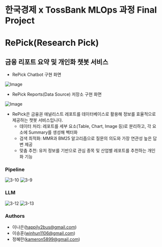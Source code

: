 # 한국경제 x TossBank MLOps 과정 Final Project
# RePick(Research Pick)

## 금융 리포트 요약 및 개인화 챗봇 서비스

- RePick Chatbot 구현 화면

![Image](https://github.com/user-attachments/assets/36f32afa-06b5-4719-b2bb-3147c6b200b6)

- RePick Reports(Data Source) 저장소 구현 화면

![Image](https://github.com/user-attachments/assets/f33e31b4-4943-4acd-9805-8a9e52d04760)


- RePick은 금융권 애널리스트 레포트를 데이터베이스로 활용해 정보를 효율적으로 제공하는 챗봇 서비스입니다.
  - 데이터 처리: 레포트를 세부 요소(Table, Chart, Image 등)로 분리하고, 각 요소에 Summary를 생성해 벡터화
  - 검색 최적화: MMR과 BM25 알고리즘으로 질문의 의도와 가장 연관성 높은 답변 제공
  - 맞춤 추천: 유저 정보를 기반으로 관심 종목 및 산업별 레포트를 추천하는 개인화 기능
### Pipeline
![3-10](https://github.com/user-attachments/assets/b6be587b-3084-4db3-904b-c1141f8369f0)
![3-9](https://github.com/user-attachments/assets/7c094641-8a08-49ce-97e8-83c0f56486c0)

### LLM
![3-12](https://github.com/user-attachments/assets/6f1309ad-f449-446f-bf9c-4156caadb7a0)
![3-13](https://github.com/user-attachments/assets/957219ef-eafa-4a42-8af5-45213bafd985)

### Authors
- 이나은(happily2bus@gmail.com)
- 이승훈(winhun1106@gmail.com)
- 정혜란(kameron5899@gmail.com)
